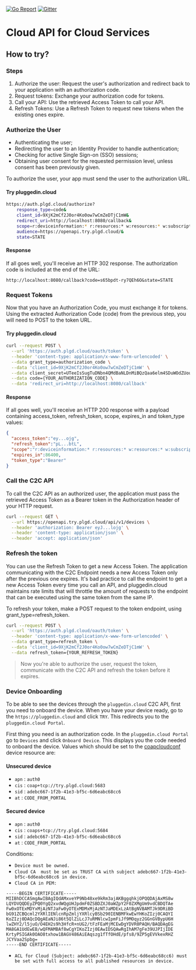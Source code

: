 [![Go Report](https://goreportcard.com/badge/github.com/go-ocf/ocf-cloud/openapi-gateway)](https://goreportcard.com/report/github.com/go-ocf/ocf-cloud/openapi-gateway)
[![Gitter](https://badges.gitter.im/ocfcloud/Lobby.svg)](https://gitter.im/ocfcloud/Lobby?utm_source=badge&utm_medium=badge&utm_campaign=pr-badge)

# Cloud API for Cloud Services
## How to try?
### Steps
1. Authorize the user: Request the user's authorization and redirect back to your application with an authorization code.
2. Request tokens: Exchange your authorization code for tokens.
3. Call your API: Use the retrieved Access Token to call your API.
4. Refresh Tokens: Use a Refresh Token to request new tokens when the existing ones expire.

### Authorize the User
- Authenticating the user;
- Redirecting the user to an Identity Provider to handle authentication;
- Checking for active Single Sign-on (SSO) sessions;
- Obtaining user consent for the requested permission level, unless consent has been previously given.

To authorize the user, your app must send the user to the authorization URL.
#### Try pluggedin.cloud
```bash
https://auth.plgd.cloud/authorize?
    response_type=code&
    client_id=9XjK2mCf2J0or4Ko0ow7wCmZeDTjC1mW&
    redirect_uri=http://localhost:8080/callback&
    scope=r:deviceinformation:* r:resources:* w:resources:* w:subscriptions:* offline_access&
    audience=https://openapi.try.plgd.cloud/&
    state=STATE
```

#### Response
If all goes well, you'll receive an HTTP 302 response. The authorization code is included at the end of the URL:
```
http://localhost:8080/callback?code=s65bpdt-ry7QEh6O&state=STATE
```

### Request Tokens
Now that you have an Authorization Code, you must exchange it for tokens. Using the extracted Authorization Code (code) from the previous step, you will need to POST to the token URL.

#### Try pluggedin.cloud
```bash
curl --request POST \
  --url 'https://auth.plgd.cloud/oauth/token' \
  --header 'content-type: application/x-www-form-urlencoded' \
  --data grant_type=authorization_code \
  --data 'client_id=9XjK2mCf2J0or4Ko0ow7wCmZeDTjC1mW' \
  --data client_secret=UTeeIsSugTuDNbn4QMdBaNLDnMiBQzQaa6elm4SDuWOdZUou-aH00EPSbBhgppFD \
  --data code={YOUR_AUTHORIZATION_CODE} \
  --data 'redirect_uri=http://localhost:8080/callback'
```

#### Response
If all goes well, you'll receive an HTTP 200 response with a payload containing access_token, refresh_token, scope, expires_in and token_type values:
```json
{
  "access_token":"ey...ojg",
  "refresh_token":"pL...btL",
  "scope":"r:deviceinformation:* r:resources:* w:resources:* w:subscriptions:* offline_access",
  "expires_in":86400,
  "token_type":"Bearer"
}
```

### Call the C2C API
To call the C2C API as an authorized user, the application must pass the retrieved Access Token as a Bearer token in the Authorization header of your HTTP request.
```bash
curl --request GET \
  --url https://openapi.try.plgd.cloud/api/v1/devices \
  --header 'authorization: Bearer eyJ...lojg' \
  --header 'content-type: application/json' \
  --header 'accept: application/json'
```

### Refresh the token
You can use the Refresh Token to get a new Access Token. The application communicating with the C2C Endpoint needs a new Access Token only after the previous one expires. It's bad practice to call the endpoint to get a new Access Token every time you call an API, and pluggedin.cloud maintains rate limits that will throttle the amount of requests to the endpoint that can be executed using the same token from the same IP.

To refresh your token, make a POST request to the token endpoint, using grant_type=refresh_token.
```bash
curl --request POST \
  --url 'https://auth.plgd.cloud/oauth/token' \
  --header 'content-type: application/x-www-form-urlencoded' \
  --data grant_type=refresh_token \
  --data 'client_id=9XjK2mCf2J0or4Ko0ow7wCmZeDTjC1mW' \
  --data refresh_token={YOUR_REFRESH_TOKEN}
```

> Now you're able to authorize the user, request the token, communicate with the C2C API and refresh the token before it expires.

### Device Onboarding
To be able to see the devices through the `pluggedin.cloud` C2C API, first you need to onboard the device. When you have your device ready, go to the `https://pluggedin.cloud` and click `TRY`. This redirects you to the `pluggedin.cloud Portal`.

First thing you need is an authorization code. In the `pluggedin.cloud Portal` go to `Devices` and click `Onboard Device`. This displays you the code needed to onboard the device. Values which should be set to the [coapcloudconf](https://github.com/openconnectivityfoundation/cloud-services/blob/c2c/swagger2.0/oic.r.coapcloudconf.swagger.json) device resource are:

#### Unsecured device
- `apn` : `auth0`
- `cis` : `coap+tcp://try.plgd.cloud:5683`
- `sid` : `adebc667-1f2b-41e3-bf5c-6d6eabc68cc6`
- `at` : `CODE_FROM_PORTAL`

#### Secured device
- `apn` : `auth0`
- `cis` : `coaps+tcp://try.plgd.cloud:5684`
- `sid` : `adebc667-1f2b-41e3-bf5c-6d6eabc68cc6`
- `at` : `CODE_FROM_PORTAL`

Conditions:
- `Device must be owned.`
- `Cloud CA  must be set as TRUST CA with subject adebc667-1f2b-41e3-bf5c-6d6eabc68cc6 in device.`
- `Cloud CA in PEM:`
```
-----BEGIN CERTIFICATE-----
MIIBhDCCASmgAwIBAgIQdAMxveYP9Nb48xe9kRm3ajAKBggqhkjOPQQDAjAxMS8w
LQYDVQQDEyZPQ0YgQ2xvdWQgUHJpdmF0ZSBDZXJ0aWZpY2F0ZXMgUm9vdCBDQTAe
Fw0xOTExMDYxMjAzNTJaFw0yOTExMDMxMjAzNTJaMDExLzAtBgNVBAMTJk9DRiBD
bG91ZCBQcml2YXRlIENlcnRpZmljYXRlcyBSb290IENBMFkwEwYHKoZIzj0CAQYI
KoZIzj0DAQcDQgAEaNJi86t5QlZiLcJ7uRMNlcwIpmFiJf9MOqyz2GGnGVBypU6H
lwZHY2/l5juO/O4EH2s9h3HfcR+nUG2/tFzFEaMjMCEwDgYDVR0PAQH/BAQDAgEG
MA8GA1UdEwEB/wQFMAMBAf8wCgYIKoZIzj0EAwIDSQAwRgIhAM7gFe39UJPIjIDE
KrtyPSIGAk0OAO8txhow1BAGV486AiEAqszg1fTfOHdE/pfs8/9ZP5gEVVkexRHZ
JCYVaa2Spbg=
-----END CERTIFICATE-----
```
- `ACL for Cloud (Subject: adebc667-1f2b-41e3-bf5c-6d6eabc68cc6) must be set with full access to all published resources in device.`
